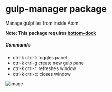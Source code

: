 # gulp-manager package

Manage gulpfiles from inside Atom.

**Note: This package requires [bottom-dock](https://atom.io/packages/bottom-dock)**

##### Commands
* ctrl-k ctrl-t: toggles panel
* ctrl-k ctrl-g create new gulp pane
* ctrl-k ctrl-r: refreshes window
* ctrl-k ctrl-c: closes window

![image](https://cloud.githubusercontent.com/assets/9221137/9418069/e270ae40-4816-11e5-863b-5a48d653987d.png)
